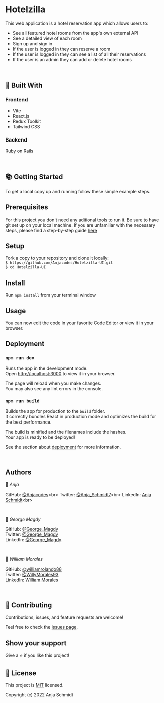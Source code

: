<h1>Hotelzilla</h1>

This web application is a hotel reservation app which allows users to:

- See all featured hotel rooms from the app's own external API
- See a detailed view of each room
- Sign up and sign in
- If the user is logged in they can reserve a room
- If the user is logged in they can see a list of all their reservations
- If the user is an admin they can add or delete hotel rooms

<br>


<h2>🧩 Built With</h2>

### Frontend
- Vite
- React.js
- Redux Toolkit
- Tailwind CSS

### Backend
Ruby on Rails

<br>


<h2>📚 Getting Started</h2>

To get a local copy up and running follow these simple example steps.

<h2>Prerequisites</h2>

For this project you don't need any aditional tools to run it.
Be sure to have git set up on your local machine. If you are unfamiliar with the necessary steps, please find a step-by-step guide <a href="https://git-scm.com/book/en/v2/Getting-Started-First-Time-Git-Setup" rel="noopener noreferrer">here</a>

<h2>Setup</h2>

Fork a copy to your repository and clone it locally:
<br>
`$ https://github.com/Anjacodes/Hotelzilla-UI.git`
<br>
`$ cd Hotelzilla-UI `

<h2>Install</h2>

Run `npm install` from your terminal window

<h2>Usage</h2>

You can now edit the code in your favorite Code Editor or view it in your browser.

<h2>Deployment</h2>

### `npm run dev`

Runs the app in the development mode.\
Open [http://localhost:3000](http://localhost:3000) to view it in your browser.

The page will reload when you make changes.\
You may also see any lint errors in the console.

### `npm run build`

Builds the app for production to the `build` folder.\
It correctly bundles React in production mode and optimizes the build for the best performance.

The build is minified and the filenames include the hashes.\
Your app is ready to be deployed!

See the section about [deployment](https://facebook.github.io/create-react-app/docs/deployment) for more information.

<br>

## Authors

👤 *Anja*

GitHub: [@Anjacodes]("https://github.com/Anjacodes")<br>
Twitter: [@Anja_Schmidt7]("https://twitter.com/Anja_Schmidt7")<br>
LinkedIn: [Anja Schmidt]("https://www.linkedin.com/in/anja-schmidt7/")<br>

<br>

👤 *George Magdy*

GitHub: [@George_Magdy](https://github.com/gemmen29)<br>
Twitter: [@George_Magdy](https://twitter.com/georgtriple1)<br>
LinkedIn: [@George_Magdy](https://www.linkedin.com/in/george-magdy-840/)

<br>

👤 *William Morales*

GitHub: [@williamrolando88](https://github.com/williamrolando88)<br>
Twitter: [@WillyMorales93](https://twitter.com/WillyMorales93)<br>
LinkedIn: [William Morales](https://www.linkedin.com/in/william-rolando-morales/)

<br>

<h2>🤝 Contributing</h2>

Contributions, issues, and feature requests are welcome!

Feel free to check the <a href="https://github.com/microverseinc/readme-template/issues" rel="noopener noreferrer">issues page</a>.

<h2>Show your support</h2>

Give a ⭐️ if you like this project!

<!-- <h2>Acknowledgments</h2>

Thank you Microverse for your guidance in making a great portfolio for myself! -->

<h2>📝 License</h2>

This project is <a href="https://github.com/microverseinc/readme-template/blob/master/MIT.md" rel="noopener noreferrer">MIT</a> licensed.

Copyright (c) 2022 Anja Schmidt
